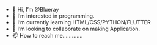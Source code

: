 - 👋 Hi, I’m @Blueray
- 👀 I’m interested in programming.
- 🌱 I’m currently learning HTML/CSS/PYTHON/FLUTTER
- 💞️ I’m looking to collaborate on making Application.
- 📫 How to reach me.............

<!---
blueray30/blueray30 is a ✨ special ✨ repository because its `README.md` (this file) appears on your GitHub profile.
You can click the Preview link to take a look at your changes.
--->
